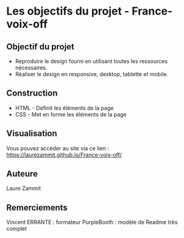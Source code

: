 # Les objectifs du projet - France-voix-off
## Objectif du projet

* Reproduire le design fourni en utilisant toutes les ressources nécessaires.
* Réaliser le design en responsive, desktop, tablette et mobile.

## Construction
* HTML - Définit les éléments de la page
* CSS - Met en forme les éléments de la page

## Visualisation
Vous pouvez accéder au site via ce lien : https://laurezammit.github.io/France-voix-off/

## Auteure
Laure Zammit

## Remerciements
Vincent ERRANTE : formateur
PurpleBooth : modèle de Readme très complet
